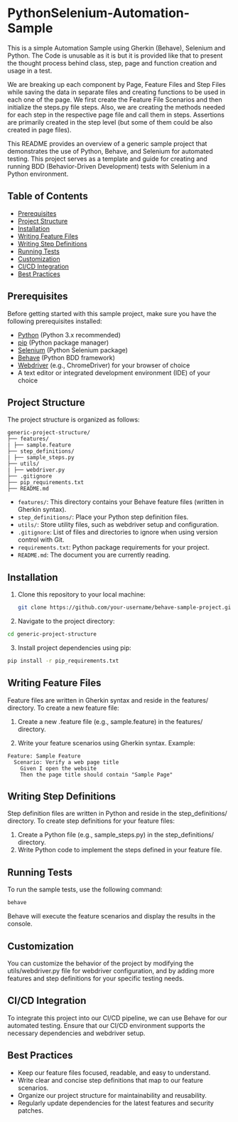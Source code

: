 # PythonSelenium-Automation-Sample

This is a simple Automation Sample using Gherkin (Behave), Selenium and Python. The Code is unusable as it is but it is provided like that to present the thought process behind class, step, page and function creation and usage in a test.

We are breaking up each component by Page, Feature Files and Step Files while saving the data in separate files and creating functions to be used in each one of the page. We first create the Feature File Scenarios and then initialize the steps.py file steps. 
Also, we are creating the methods needed for each step in the respective page file and call them in steps. Assertions are primarily created in the step level (but some of them could be also created in page files).

This README provides an overview of a generic sample project that demonstrates the use of Python, Behave, and Selenium for automated testing. This project serves as a template and guide for creating and running BDD (Behavior-Driven Development) tests with Selenium in a Python environment.

## Table of Contents
- [Prerequisites](#prerequisites)
- [Project Structure](#project-structure)
- [Installation](#installation)
- [Writing Feature Files](#writing-feature-files)
- [Writing Step Definitions](#writing-step-definitions)
- [Running Tests](#running-tests)
- [Customization](#customization)
- [CI/CD Integration](#cicd-integration)
- [Best Practices](#best-practices)



## Prerequisites

Before getting started with this sample project, make sure you have the following prerequisites installed:

- [Python](https://www.python.org/) (Python 3.x recommended)
- [pip](https://pip.pypa.io/en/stable/installation/) (Python package manager)
- [Selenium](https://selenium-python.readthedocs.io/installation.html) (Python Selenium package)
- [Behave](https://behave.readthedocs.io/en/latest/install.html) (Python BDD framework)
- [Webdriver](https://www.selenium.dev/documentation/en/webdriver/driver_requirements/) (e.g., ChromeDriver) for your browser of choice
- A text editor or integrated development environment (IDE) of your choice

## Project Structure

The project structure is organized as follows:

```
generic-project-structure/
├── features/
| ├── sample.feature
├── step_definitions/
| ├── sample_steps.py
├── utils/
| ├── webdriver.py
├── .gitignore
├── pip_requirements.txt
├── README.md
```

- `features/`: This directory contains your Behave feature files (written in Gherkin syntax).
- `step_definitions/`: Place your Python step definition files.
- `utils/`: Store utility files, such as webdriver setup and configuration.
- `.gitignore`: List of files and directories to ignore when using version control with Git.
- `requirements.txt`: Python package requirements for your project.
- `README.md`: The document you are currently reading.

## Installation

1. Clone this repository to your local machine:

   ```bash
   git clone https://github.com/your-username/behave-sample-project.git
   ```
2. Navigate to the project directory:

  ```bash
  cd generic-project-structure
  ```

3. Install project dependencies using pip:
  
  ```bash
  pip install -r pip_requirements.txt
  ```

## Writing Feature Files
Feature files are written in Gherkin syntax and reside in the features/ directory. To create a new feature file:

1. Create a new .feature file (e.g., sample.feature) in the features/ directory.

2. Write your feature scenarios using Gherkin syntax. Example:

```gherkin
Feature: Sample Feature
  Scenario: Verify a web page title
    Given I open the website
    Then the page title should contain "Sample Page"
```

## Writing Step Definitions
Step definition files are written in Python and reside in the step_definitions/ directory. To create step definitions for your feature files:

1. Create a Python file (e.g., sample_steps.py) in the step_definitions/ directory.
2. Write Python code to implement the steps defined in your feature file.

## Running Tests
To run the sample tests, use the following command:

  ```bash
  behave
  ```

Behave will execute the feature scenarios and display the results in the console.

## Customization
You can customize the behavior of the project by modifying the utils/webdriver.py file for webdriver configuration, and by adding more features and step definitions for your specific testing needs.

## CI/CD Integration
To integrate this project into our CI/CD pipeline, we can use Behave for our automated testing. Ensure that our CI/CD environment supports the necessary dependencies and webdriver setup.

## Best Practices
- Keep our feature files focused, readable, and easy to understand.
- Write clear and concise step definitions that map to our feature scenarios.
- Organize our project structure for maintainability and reusability.
- Regularly update dependencies for the latest features and security patches.
